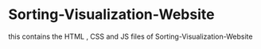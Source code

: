 # Sorting-Visualization-Website
this contains the HTML , CSS and JS files of Sorting-Visualization-Website
